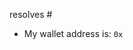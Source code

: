<!-- This is required to link the issue number -->

resolves #

<!-- This is required to get paid -->

- My wallet address is: `0x`
